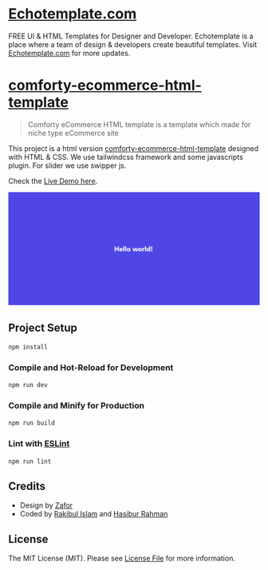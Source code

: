 # [Echotemplate.com](https://echotemplate.com)
FREE UI & HTML Templates for Designer and Developer. Echotemplate is a place where a team of design & developers create beautiful templates. Visit [Echotemplate.com](https://echotemplate.com) for more updates.

# [comforty-ecommerce-html-template](https://github.com/echotemplate/comforty-ecommerce-html-template)

> Comforty eCommerce HTML template is a template which made for niche type eCommerce site

This project is a html version [comforty-ecommerce-html-template](https://github.com/echotemplate/comforty-ecommerce-html-template) designed with HTML & CSS. We use tailwindcss framework and some javascripts plugin. For slider we use swipper js.

Check the [Live Demo here](https://demo.echotemplate.com/comforty-ecommerce-html-template/).

![](screenshot.png)

## Project Setup

```sh
npm install
```

### Compile and Hot-Reload for Development

```sh
npm run dev
```

### Compile and Minify for Production

```sh
npm run build
```

### Lint with [ESLint](https://eslint.org/)

```sh
npm run lint
```

## Credits
- Design by [Zafor](https://www.linkedin.com/in/)
- Coded by [Rakibul Islam](https://github.com/Rakib0101) and [Hasibur Rahman](https://github.com/emon21)

## License
The MIT License (MIT). Please see [License File](LICENSE.md) for more information.
